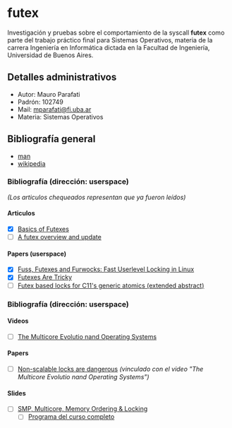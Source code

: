 # futex
Investigación y pruebas sobre el comportamiento de la syscall **futex** como parte del trabajo práctico final para Sistemas Operativos, materia de la carrera Ingeniería en Informática dictada en la Facultad de Ingeniería, Universidad de Buenos Aires.

## Detalles administrativos
* Autor: Mauro Parafati
* Padrón: 102749
* Mail: mparafati@fi.uba.ar
* Materia: Sistemas Operativos

## Bibliografía general
* [man](https://man7.org/linux/man-pages/man2/futex.2.html)
* [wikipedia](https://en.wikipedia.org/wiki/Futex)

### Bibliografía (dirección: userspace)
*(Los articulos chequeados representan que ya fueron leídos)*

#### Articulos
- [x] [Basics of Futexes](https://eli.thegreenplace.net/2018/basics-of-futexes)
- [ ] [A futex overview and update](https://lwn.net/Articles/360699/)

#### Papers (userspace)
- [x] [Fuss, Futexes and Furwocks: Fast Userlevel Locking in Linux](docs/userspace/Fuss_Futexes_and_Furwocks_Fast_Userlevel_Locking_in_Linux.pdf)
- [x] [Futexes Are Tricky](docs/userspace/Futexes_are_Tricky.pdf)
- [ ] [Futex based locks for C11's generic atomics (extended abstract)](docs/userspace/Futex_based_locks_for_C11s_generic_atomics.pdf)

### Bibliografía (dirección: userspace)

#### Videos
- [ ] [The Multicore Evolutio nand Operating Systems](https://www.youtube.com/watch?v=Ht6UPeQtFgo&ab_channel=uwaterloo)

#### Papers
- [ ] [Non-scalable locks are dangerous](docs/kernel/Non_scalable_locks_are_dangerous.pdf) *(vinculado con el video "The Multicore Evolutio nand Operating Systems")*

#### Slides
- [ ] [SMP, Multicore, Memory Ordering & Locking](docs/kernel/05-smp_locking.pdf)
    - [ ] [Programa del curso completo](https://www.cse.unsw.edu.au/~cs9242/20/lectures.shtml)